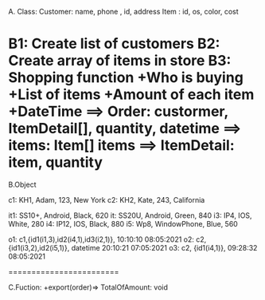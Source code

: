 A. Class: 
Customer: name, phone , id, address
Item    : id, os, color, cost

B1: Create list of customers
B2: Create array of items in store
B3: Shopping function
+Who is buying
+List of items
+Amount of each item
+DateTime 
==> Order: custormer, ItemDetail[], quantity, datetime
==> items:  Item[] items
==> ItemDetail: item, quantity
===============

B.Object

c1: KH1, Adam, 123, New York
c2: KH2, Kate, 243, California

it1: SS10+, Android, Black, 620
it: SS20U, Android, Green, 840
i3: IP4, IOS, White, 280
i4: IP12, IOS, Black, 880
i5: Wp8, WindowPhone, Blue, 560

o1: c1,{id1(i1,3),id2(i4,1),id3(i2,1)}, 10:10:10 08:05:2021
o2: c2,{id1(i3,2),id2(i5,1)}, datetime  20:10:21 07:05:2021
o3: c2, {id1(i4,1)}, 09:28:32 08:05:2021

========================

C.Fuction: 
+export(order)=> TotalOfAmount: void
